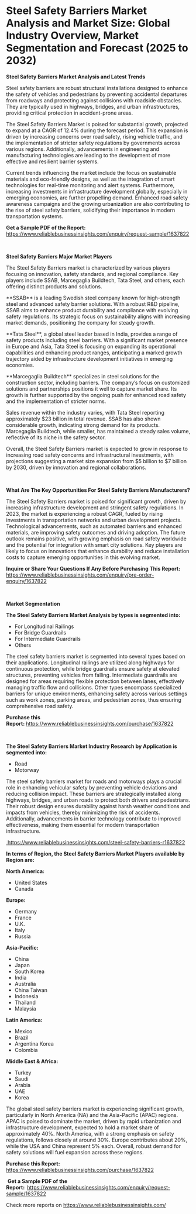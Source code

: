 <p><h1>Steel Safety Barriers Market Analysis and Market Size: Global Industry Overview, Market Segmentation and Forecast (2025 to 2032)</h1></p><p><strong>Steel Safety Barriers Market Analysis and Latest Trends</strong></p>
<p><p>Steel safety barriers are robust structural installations designed to enhance the safety of vehicles and pedestrians by preventing accidental departures from roadways and protecting against collisions with roadside obstacles. They are typically used in highways, bridges, and urban infrastructures, providing critical protection in accident-prone areas.</p><p>The Steel Safety Barriers Market is poised for substantial growth, projected to expand at a CAGR of 12.4% during the forecast period. This expansion is driven by increasing concerns over road safety, rising vehicle traffic, and the implementation of stricter safety regulations by governments across various regions. Additionally, advancements in engineering and manufacturing technologies are leading to the development of more effective and resilient barrier systems.</p><p>Current trends influencing the market include the focus on sustainable materials and eco-friendly designs, as well as the integration of smart technologies for real-time monitoring and alert systems. Furthermore, increasing investments in infrastructure development globally, especially in emerging economies, are further propelling demand. Enhanced road safety awareness campaigns and the growing urbanization are also contributing to the rise of steel safety barriers, solidifying their importance in modern transportation systems.</p></p>
<p><strong>Get a Sample PDF of the Report:&nbsp;</strong> <a href="https://www.reliablebusinessinsights.com/enquiry/request-sample/1637822?utm_campaign=2811&utm_medium=2&utm_source=Github&utm_content=ia&utm_term=07032025&utm_id=steel-safety-barriers">https://www.reliablebusinessinsights.com/enquiry/request-sample/1637822</a></p>
<p>&nbsp;</p>
<p><strong>Steel Safety Barriers Major Market Players</strong></p>
<p><p>The Steel Safety Barriers market is characterized by various players focusing on innovation, safety standards, and regional compliance. Key players include SSAB, Marcegaglia Buildtech, Tata Steel, and others, each offering distinct products and solutions.</p><p>**SSAB** is a leading Swedish steel company known for high-strength steel and advanced safety barrier solutions. With a robust R&D pipeline, SSAB aims to enhance product durability and compliance with evolving safety regulations. Its strategic focus on sustainability aligns with increasing market demands, positioning the company for steady growth.</p><p>**Tata Steel**, a global steel leader based in India, provides a range of safety products including steel barriers. With a significant market presence in Europe and Asia, Tata Steel is focusing on expanding its operational capabilities and enhancing product ranges, anticipating a marked growth trajectory aided by infrastructure development initiatives in emerging economies.</p><p>**Marcegaglia Buildtech** specializes in steel solutions for the construction sector, including barriers. The company’s focus on customized solutions and partnerships positions it well to capture market share. Its growth is further supported by the ongoing push for enhanced road safety and the implementation of stricter norms.</p><p>Sales revenue within the industry varies, with Tata Steel reporting approximately $23 billion in total revenue. SSAB has also shown considerable growth, indicating strong demand for its products. Marcegaglia Buildtech, while smaller, has maintained a steady sales volume, reflective of its niche in the safety sector.</p><p>Overall, the Steel Safety Barriers market is expected to grow in response to increasing road safety concerns and infrastructural investments, with projections suggesting a market size expansion from $5 billion to $7 billion by 2030, driven by innovation and regional collaborations.</p></p>
<p>&nbsp;</p>
<p><strong>What Are The Key Opportunities For Steel Safety Barriers Manufacturers?</strong></p>
<p><p>The Steel Safety Barriers market is poised for significant growth, driven by increasing infrastructure development and stringent safety regulations. In 2023, the market is experiencing a robust CAGR, fueled by rising investments in transportation networks and urban development projects. Technological advancements, such as automated barriers and enhanced materials, are improving safety outcomes and driving adoption. The future outlook remains positive, with growing emphasis on road safety worldwide and the potential for integration with smart city solutions. Key players are likely to focus on innovations that enhance durability and reduce installation costs to capture emerging opportunities in this evolving market.</p></p>
<p><strong>Inquire or Share Your Questions If Any Before Purchasing This Report:</strong> <a href="https://www.reliablebusinessinsights.com/enquiry/pre-order-enquiry/1637822?utm_campaign=2811&utm_medium=2&utm_source=Github&utm_content=ia&utm_term=07032025&utm_id=steel-safety-barriers">https://www.reliablebusinessinsights.com/enquiry/pre-order-enquiry/1637822</a></p>
<p>&nbsp;</p>
<p><strong>Market Segmentation</strong></p>
<p><strong>The Steel Safety Barriers Market Analysis by types is segmented into:</strong></p>
<p><ul><li>For Longitudinal Railings</li><li>For Bridge Guardrails</li><li>For Intermediate Guardrails</li><li>Others</li></ul></p>
<p><p>The steel safety barriers market is segmented into several types based on their applications. Longitudinal railings are utilized along highways for continuous protection, while bridge guardrails ensure safety at elevated structures, preventing vehicles from falling. Intermediate guardrails are designed for areas requiring flexible protection between lanes, effectively managing traffic flow and collisions. Other types encompass specialized barriers for unique environments, enhancing safety across various settings such as work zones, parking areas, and pedestrian zones, thus ensuring comprehensive road safety.</p></p>
<p><strong>Purchase this Report:&nbsp;</strong><a href="https://www.reliablebusinessinsights.com/purchase/1637822?utm_campaign=2811&utm_medium=2&utm_source=Github&utm_content=ia&utm_term=07032025&utm_id=steel-safety-barriers">https://www.reliablebusinessinsights.com/purchase/1637822</a></p>
<p>&nbsp;</p>
<p><strong>The Steel Safety Barriers Market Industry Research by Application is segmented into:</strong></p>
<p><ul><li>Road</li><li>Motorway</li></ul></p>
<p><p>The steel safety barriers market for roads and motorways plays a crucial role in enhancing vehicular safety by preventing vehicle deviations and reducing collision impact. These barriers are strategically installed along highways, bridges, and urban roads to protect both drivers and pedestrians. Their robust design ensures durability against harsh weather conditions and impacts from vehicles, thereby minimizing the risk of accidents. Additionally, advancements in barrier technology contribute to improved effectiveness, making them essential for modern transportation infrastructure.</p></p>
<p><a href="https://www.reliablebusinessinsights.com/steel-safety-barriers-r1637822?utm_campaign=2811&utm_medium=2&utm_source=Github&utm_content=ia&utm_term=07032025&utm_id=steel-safety-barriers">&nbsp;https://www.reliablebusinessinsights.com/steel-safety-barriers-r1637822</a></p>
<p><strong>In terms of Region, the Steel Safety Barriers Market Players available by Region are:</strong></p>
<p>
    <p> <strong> North America: </strong>
        <ul>
            <li>United States</li>
            <li>Canada</li>
        </ul>
        </p> 
    <p> <strong> Europe: </strong>
        <ul>
            <li>Germany</li>
            <li>France</li>
            <li>U.K.</li>
            <li>Italy</li>
            <li>Russia</li>
        </ul>
        </p> 
    <p> <strong> Asia-Pacific: </strong>
        <ul>
            <li>China</li>
            <li>Japan</li>
            <li>South Korea</li>
            <li>India</li>
            <li>Australia</li>
            <li>China Taiwan</li>
            <li>Indonesia</li>
            <li>Thailand</li>
            <li>Malaysia</li>
        </ul>
        </p> 
    <p> <strong> Latin America: </strong>
        <ul>
            <li>Mexico</li>
            <li>Brazil</li>
            <li>Argentina Korea</li>
            <li>Colombia</li>
        </ul>
        </p> 
    <p> <strong> Middle East & Africa: </strong>
        <ul>
            <li>Turkey</li>
            <li>Saudi</li>
            <li>Arabia</li>
            <li>UAE</li>
            <li>Korea</li>
        </ul>
    </p>
    </p>
<p><p>The global steel safety barriers market is experiencing significant growth, particularly in North America (NA) and the Asia-Pacific (APAC) regions. APAC is poised to dominate the market, driven by rapid urbanization and infrastructure development, expected to hold a market share of approximately 40%. North America, with a strong emphasis on safety regulations, follows closely at around 30%. Europe contributes about 20%, while the USA and China represent 5% each. Overall, robust demand for safety solutions will fuel expansion across these regions.</p></p>
<p><strong>Purchase this Report: </strong><a href="https://www.reliablebusinessinsights.com/purchase/1637822?utm_campaign=2811&utm_medium=2&utm_source=Github&utm_content=ia&utm_term=07032025&utm_id=steel-safety-barriers">https://www.reliablebusinessinsights.com/purchase/1637822</a></p>
<p>&nbsp;<strong>Get a Sample PDF of the Report:&nbsp;&nbsp;</strong><a href="https://www.reliablebusinessinsights.com/enquiry/request-sample/1637822?utm_campaign=2811&utm_medium=2&utm_source=Github&utm_content=ia&utm_term=07032025&utm_id=steel-safety-barriers">https://www.reliablebusinessinsights.com/enquiry/request-sample/1637822</a></p>
<p><strong></strong></p>
<p>Check more reports on <a href="https://www.reliablebusinessinsights.com/?utm_campaign=2811&utm_medium=2&utm_source=Github&utm_content=ia&utm_term=07032025&utm_id=steel-safety-barriers">https://www.reliablebusinessinsights.com/</a></p>